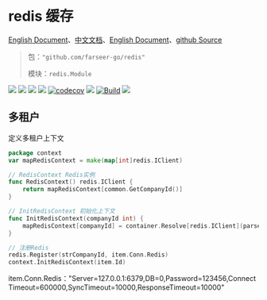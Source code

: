 # redis 缓存
[English Document](https://farseer-go.gitee.io/en-us/)、[中文文档](https://farseer-go.gitee.io/)、[English Document](https://farseer-go.github.io/doc/en-us/)、[github Source](https://github.com/farseer-go/redis)

> 包：`"github.com/farseer-go/redis"`
>
> 模块：`redis.Module`

![](https://img.shields.io/github/stars/farseer-go?style=social)
![](https://img.shields.io/github/license/farseer-go/redis)
![](https://img.shields.io/github/go-mod/go-version/farseer-go/redis)
![](https://img.shields.io/github/v/release/farseer-go/redis)
[![codecov](https://img.shields.io/codecov/c/github/farseer-go/redis)](https://codecov.io/gh/farseer-go/redis)
![](https://img.shields.io/github/languages/code-size/farseer-go/redis)
[![Build](https://github.com/farseer-go/redis/actions/workflows/build.yml/badge.svg)](https://github.com/farseer-go/redis/actions/workflows/build.yml)
![](https://goreportcard.com/badge/github.com/farseer-go/redis)



## 多租户
定义多租户上下文
```go
package context
var mapRedisContext = make(map[int]redis.IClient)

// RedisContext Redis实例
func RedisContext() redis.IClient {
	return mapRedisContext[common.GetCompanyId()]
}

// InitRedisContext 初始化上下文
func InitRedisContext(companyId int) {
	mapRedisContext[companyId] = container.Resolve[redis.IClient](parse.ToString(companyId))
}
```

```go
// 注册Redis
redis.Register(strCompanyId, item.Conn.Redis)
context.InitRedisContext(item.Id)
```

item.Conn.Redis："Server=127.0.0.1:6379,DB=0,Password=123456,ConnectTimeout=600000,SyncTimeout=10000,ResponseTimeout=10000"
